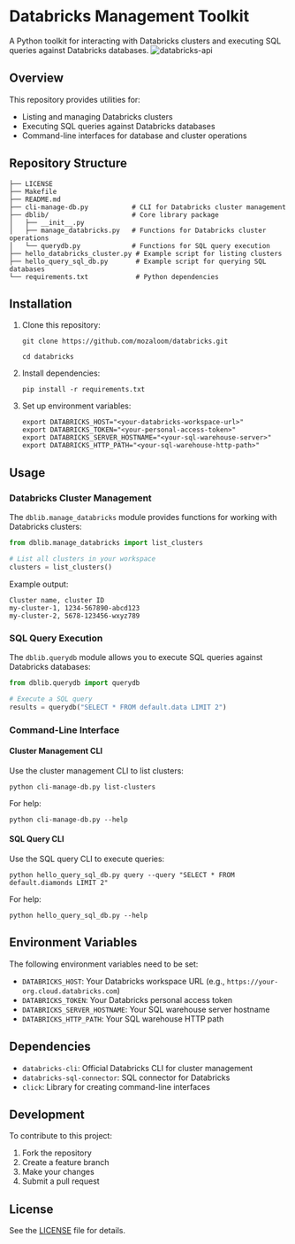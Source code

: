 # Databricks Management Toolkit

A Python toolkit for interacting with Databricks clusters and executing SQL queries against Databricks databases.
![databricks-api](https://user-images.githubusercontent.com/58792/189719737-fcdaf61f-93d2-415b-8eea-ebb96143187d.png)


## Overview

This repository provides utilities for:
- Listing and managing Databricks clusters
- Executing SQL queries against Databricks databases
- Command-line interfaces for database and cluster operations

## Repository Structure

```
├── LICENSE
├── Makefile
├── README.md
├── cli-manage-db.py           # CLI for Databricks cluster management
├── dblib/                     # Core library package
│   ├── __init__.py
│   ├── manage_databricks.py   # Functions for Databricks cluster operations
│   └── querydb.py             # Functions for SQL query execution
├── hello_databricks_cluster.py # Example script for listing clusters
├── hello_query_sql_db.py       # Example script for querying SQL databases
└── requirements.txt            # Python dependencies
```

## Installation

1. Clone this repository:
   ```
   git clone https://github.com/mozaloom/databricks.git
   
   cd databricks
   ```

2. Install dependencies:
   ```
   pip install -r requirements.txt
   ```

3. Set up environment variables:
   ```
   export DATABRICKS_HOST="<your-databricks-workspace-url>"
   export DATABRICKS_TOKEN="<your-personal-access-token>"
   export DATABRICKS_SERVER_HOSTNAME="<your-sql-warehouse-server>"
   export DATABRICKS_HTTP_PATH="<your-sql-warehouse-http-path>"
   ```

## Usage

### Databricks Cluster Management

The `dblib.manage_databricks` module provides functions for working with Databricks clusters:

```python
from dblib.manage_databricks import list_clusters

# List all clusters in your workspace
clusters = list_clusters()
```

Example output:
```
Cluster name, cluster ID
my-cluster-1, 1234-567890-abcd123
my-cluster-2, 5678-123456-wxyz789
```

### SQL Query Execution

The `dblib.querydb` module allows you to execute SQL queries against Databricks databases:

```python
from dblib.querydb import querydb

# Execute a SQL query
results = querydb("SELECT * FROM default.data LIMIT 2")
```

### Command-Line Interface

#### Cluster Management CLI

Use the cluster management CLI to list clusters:

```
python cli-manage-db.py list-clusters
```

For help:
```
python cli-manage-db.py --help
```

#### SQL Query CLI

Use the SQL query CLI to execute queries:

```
python hello_query_sql_db.py query --query "SELECT * FROM default.diamonds LIMIT 2"
```

For help:
```
python hello_query_sql_db.py --help
```

## Environment Variables

The following environment variables need to be set:

- `DATABRICKS_HOST`: Your Databricks workspace URL (e.g., `https://your-org.cloud.databricks.com`)
- `DATABRICKS_TOKEN`: Your Databricks personal access token
- `DATABRICKS_SERVER_HOSTNAME`: Your SQL warehouse server hostname
- `DATABRICKS_HTTP_PATH`: Your SQL warehouse HTTP path

## Dependencies

- `databricks-cli`: Official Databricks CLI for cluster management
- `databricks-sql-connector`: SQL connector for Databricks
- `click`: Library for creating command-line interfaces

## Development

To contribute to this project:

1. Fork the repository
2. Create a feature branch
3. Make your changes
4. Submit a pull request

## License

See the [LICENSE](LICENSE) file for details.